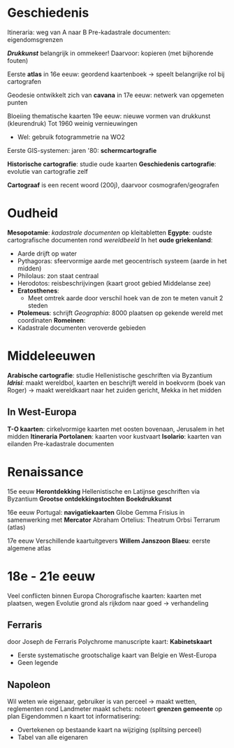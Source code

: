 # Geschiedenis
Itineraria: weg van A naar B
Pre-kadastrale documenten: eigendomsgrenzen

***Drukkunst*** belangrijk in ommekeer!
Daarvoor: kopieren (met bijhorende fouten)

Eerste **atlas** in 16e eeuw: geordend kaartenboek
-> speelt belangrijke rol bij cartografen

Geodesie ontwikkelt zich van **cavana** in 17e eeuw: netwerk van opgemeten punten

Bloeiing thematische kaarten 19e eeuw: nieuwe vormen van drukkunst (kleurendruk)
Tot 1960 weinig vernieuwingen
- Wel: gebruik fotogrammetrie na WO2

Eerste GIS-systemen: jaren '80: **schermcartografie**

**Historische cartografie**: studie oude kaarten
**Geschiedenis cartografie**: evolutie van cartografie zelf

**Cartograaf** is een recent woord (200j), daarvoor cosmografen/geografen
# Oudheid
**Mesopotamie**: *kadastrale documenten* op kleitabletten
**Egypte**: oudste cartografische documenten rond *wereldbeeld*
In het **oude griekenland**:
- Aarde drijft op water
- Pythagoras: sfeervormige aarde met geocentrisch systeem (aarde in het midden)
- Philolaus: zon staat centraal
- Herodotos: reisbeschrijvingen (kaart groot gebied Middelanse zee)
- **Eratosthenes**:
	- Meet omtrek aarde door verschil hoek van de zon te meten vanuit 2 steden
- **Ptolemeus**: schrijft *Geographia*: 8000 plaatsen op gekende wereld met coordinaten
**Romeinen**:
- Kadastrale documenten veroverde gebieden
# Middeleeuwen
**Arabische cartografie**: studie Hellenistische geschriften via Byzantium
***Idrisi***: maakt wereldbol, kaarten en beschrijft wereld in boekvorm (boek van Roger)
-> maakt wereldkaart naar het zuiden gericht, Mekka in het midden
## In West-Europa
**T-O kaarten**: cirkelvormige kaarten met oosten bovenaan, Jerusalem in het midden
**Itineraria**
**Portolanen**: kaarten voor kustvaart
**Isolario**: kaarten van eilanden 
Pre-kadastrale documenten

# Renaissance
15e eeuw
**Herontdekking** Hellenistische en Latijnse geschriften via Byzantium
**Grootse ontdekkingstochten**
**Boekdrukkunst**

16e eeuw
Portugal: **navigatiekaarten**
Globe Gemma Frisius in samenwerking met **Mercator**
Abraham Ortelius: Theatrum Orbsi Terrarum (atlas)

17e eeuw
Verschillende kaartuitgevers
**Willem Janszoon Blaeu**: eerste algemene atlas

# 18e - 21e eeuw
Veel conflicten binnen Europa
Chorografische kaarten: kaarten met plaatsen, wegen
Evolutie grond als rijkdom naar goed -> verhandeling
## Ferraris
door Joseph de Ferraris
Polychrome manuscripte kaart: **Kabinetskaart**
- Eerste systematische grootschalige kaart van Belgie en West-Europa
- Geen legende
## Napoleon
Wil weten wie eigenaar, gebruiker is van perceel
-> maakt wetten, reglementen rond 
Landmeter maakt schets: noteert **grenzen gemeente** op plan
Eigendommen n kaart tot informatisering:
- Overtekenen op bestaande kaart na wijziging (splitsing perceel)
- Tabel van alle eigenaren